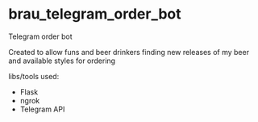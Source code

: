 # brau_telegram_order_bot


Telegram order bot 

Created to allow funs and beer drinkers finding new releases of my beer
and available styles for ordering 

libs/tools used:
- Flask 
- ngrok
- Telegram API
